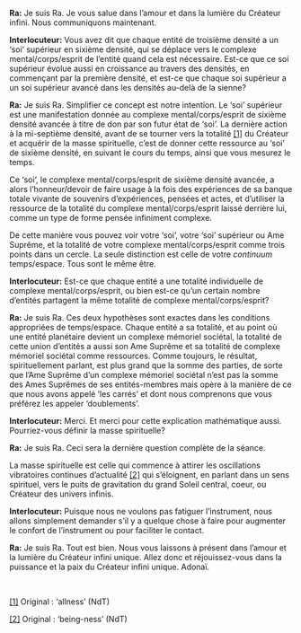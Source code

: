 <p><strong>Ra:</strong> Je suis Ra. Je vous salue dans l’amour et dans la lumière du Créateur infini. Nous communiquons maintenant.</p>
<p><strong>Interlocuteur:</strong> Vous avez dit que chaque entité de troisième densité a un ‘soi’ supérieur en sixième densité, qui se déplace vers le complexe mental/corps/esprit de l’entité quand cela est nécessaire. Est-ce que ce soi supérieur évolue aussi en croissance au travers des densités, en commençant par la première densité, et est-ce que chaque soi supérieur a un soi supérieur avancé dans les densités au-delà de la sienne?</p>
<p><strong>Ra:</strong> Je suis Ra. Simplifier ce concept est notre intention. Le ‘soi’ supérieur est une manifestation donnée au complexe mental/corps/esprit de sixième densité avancée à titre de don par son futur état de ‘soi’. La dernière action à la mi-septième densité, avant de se tourner vers la totalité <a id="_ftnref1" href="#_ftn1" name="_ftnref1">[1]</a> du Créateur et acquérir de la masse spirituelle, c’est de donner cette ressource au ‘soi’ de sixième densité, en suivant le cours du temps, ainsi que vous mesurez le temps.</p>
<p>Ce ‘soi’, le complexe mental/corps/esprit de sixième densité avancée, a alors l’honneur/devoir de faire usage à la fois des expériences de sa banque totale vivante de souvenirs d’expériences, pensées et actes, et d’utiliser la ressource de la totalité du complexe mental/corps/esprit laissé derrière lui, comme un type de forme pensée infiniment complexe.</p>
<p>De cette manière vous pouvez voir votre ‘soi’, votre ‘soi’ supérieur ou Ame Suprême, et la totalité de votre complexe mental/corps/esprit comme trois points dans un cercle. La seule distinction est celle de votre <em>continuum</em> temps/espace. Tous sont le même être.</p>
<p><strong>Interlocuteur:</strong> Est-ce que chaque entité a une totalité individuelle de complexe mental/corps/esprit, ou bien est-ce qu’un certain nombre d’entités partagent la même totalité de complexe mental/corps/esprit?</p>
<p><strong>Ra:</strong> Je suis Ra. Ces deux hypothèses sont exactes dans les conditions appropriées de temps/espace. Chaque entité a sa totalité, et au point où une entité planétaire devient un complexe mémoriel sociétal, la totalité de cette union d’entités a aussi son Ame Suprême et sa totalité de complexe mémoriel sociétal comme ressources. Comme toujours, le résultat, spirituellement parlant, est plus grand que la somme des parties, de sorte que l’Ame Suprême d’un complexe mémoriel sociétal n’est pas la somme des Ames Suprêmes de ses entités-membres mais opère à la manière de ce que nous avons appelé ‘les carrés’ et dont nous comprenons que vous préférez les appeler ‘doublements’.</p>
<p><strong>Interlocuteur:</strong> Merci. Et merci pour cette explication mathématique aussi. Pourriez-vous définir la masse spirituelle?</p>
<p><strong>Ra:</strong> Je suis Ra. Ceci sera la dernière question complète de la séance.</p>
<p>La masse spirituelle est celle qui commence à attirer les oscillations vibratoires continues d’actualité <a id="_ftnref2" href="#_ftn2" name="_ftnref2">[2]</a> qui s’éloignent, en parlant dans un sens spirituel, vers le puits de gravitation du grand Soleil central, coeur, ou Créateur des univers infinis.</p>
<p><strong>Interlocuteur:</strong> Puisque nous ne voulons pas fatiguer l’instrument, nous allons simplement demander s’il y a quelque chose à faire pour augmenter le confort de l’instrument ou pour faciliter le contact.</p>
<p><strong>Ra:</strong> Je suis Ra. Tout est bien. Nous vous laissons à présent dans l’amour et la lumière du Créateur infini unique. Allez donc et réjouissez-vous dans la puissance et la paix du Créateur infini unique. Adonaï.</p>
<p class="separator-left-33"> </p>
<p class="footnote"><a id="_ftn1" href="#_ftnref1" name="_ftn1">[1]</a> Original : ‘allness’ (NdT)</p>
<p class="footnote"><a id="_ftn2" href="#_ftnref2" name="_ftn2">[2]</a> Original : ‘being-ness’ (NdT)</p>